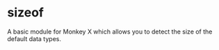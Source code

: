 sizeof
======

A basic module for Monkey X which allows you to detect the size of the default data types.
